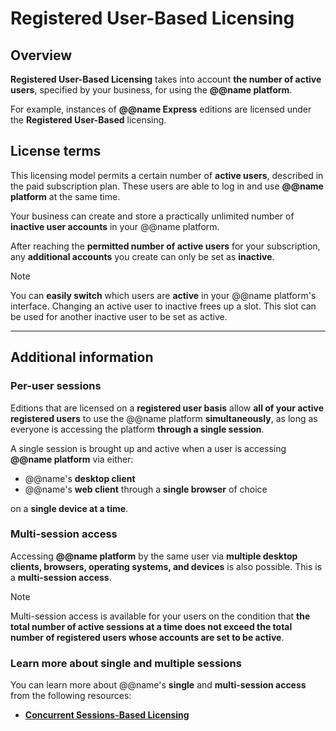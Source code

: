 # Registered User-Based Licensing

## Overview

**Registered User-Based Licensing** takes into account **the number of active users**, specified by your business, for using the **@@name platform**.  

For example, instances of **@@name Express** editions are licensed under the **Registered User-Based** licensing.  

## License terms

This licensing model permits a certain number of **active users**, described in the paid subscription plan. 
These users are able to log in and use **@@name platform** at the same time.  

Your business can create and store a practically unlimited number of **inactive user accounts** in your @@name platform.  

After reaching the **permitted number of active users** for your subscription, any **additional accounts** you create can only be set as **inactive**.  

> [!Note]  
> You can **easily switch** which users are **active** in your @@name platform's interface. 
> Changing an active user to inactive frees up a slot. 
> This slot can be used for another inactive user to be set as active.  

---

## Additional information

### Per-user sessions

Editions that are licensed on a **registered user basis** allow **all of your active registered users** to use the @@name platform **simultaneously**, as long as everyone is accessing the platform **through a single session**.  

A single session is brought up and active when a user is accessing **@@name platform** via either:  

* @@name's **desktop client** 
* @@name's **web client** through a **single browser** of choice  

on a **single device at a time**.  

### Multi-session access

Accessing **@@name platform** by the same user via **multiple desktop clients, browsers, operating systems, and devices** is also possible. 
This is a **multi-session access**.  

> [!NOTE]  
> Multi-session access is available for your users on the condition that **the total number of active sessions at a time does not exceed the total number of registered users whose accounts are set to be active**.  

### Learn more about single and multiple sessions

You can learn more about @@name's **single** and **multi-session access** from the following resources:  

* **[Concurrent Sessions-Based Licensing](concurrent-sessions-based-licensing.md)**  
